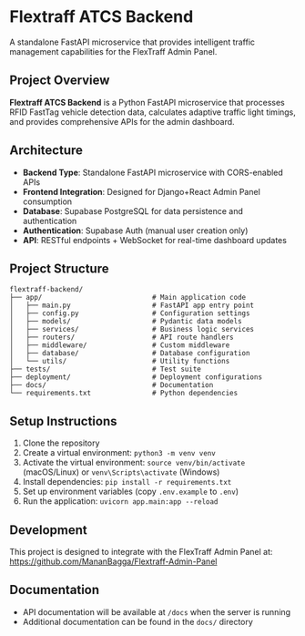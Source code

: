 # Flextraff ATCS Backend

A standalone FastAPI microservice that provides intelligent traffic management capabilities for the FlexTraff Admin Panel.

## Project Overview

**Flextraff ATCS Backend** is a Python FastAPI microservice that processes RFID FastTag vehicle detection data, calculates adaptive traffic light timings, and provides comprehensive APIs for the admin dashboard.

## Architecture

- **Backend Type**: Standalone FastAPI microservice with CORS-enabled APIs
- **Frontend Integration**: Designed for Django+React Admin Panel consumption
- **Database**: Supabase PostgreSQL for data persistence and authentication
- **Authentication**: Supabase Auth (manual user creation only)
- **API**: RESTful endpoints + WebSocket for real-time dashboard updates

## Project Structure

```
flextraff-backend/
├── app/                           # Main application code
│   ├── main.py                    # FastAPI app entry point
│   ├── config.py                  # Configuration settings
│   ├── models/                    # Pydantic data models
│   ├── services/                  # Business logic services
│   ├── routers/                   # API route handlers
│   ├── middleware/                # Custom middleware
│   ├── database/                  # Database configuration
│   └── utils/                     # Utility functions
├── tests/                         # Test suite
├── deployment/                    # Deployment configurations
├── docs/                          # Documentation
└── requirements.txt               # Python dependencies
```

## Setup Instructions

1. Clone the repository
2. Create a virtual environment: `python3 -m venv venv`
3. Activate the virtual environment: `source venv/bin/activate` (macOS/Linux) or `venv\Scripts\activate` (Windows)
4. Install dependencies: `pip install -r requirements.txt`
5. Set up environment variables (copy `.env.example` to `.env`)
6. Run the application: `uvicorn app.main:app --reload`

## Development

This project is designed to integrate with the FlexTraff Admin Panel at:
https://github.com/MananBagga/Flextraff-Admin-Panel

## Documentation

- API documentation will be available at `/docs` when the server is running
- Additional documentation can be found in the `docs/` directory

